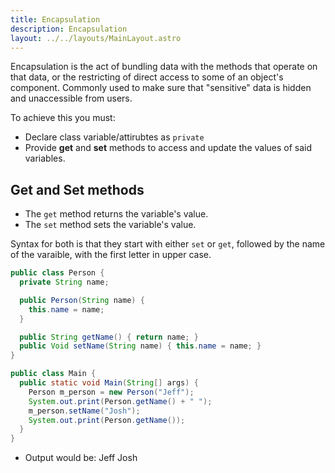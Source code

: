 ```yaml
---
title: Encapsulation
description: Encapsulation
layout: ../../layouts/MainLayout.astro
---
```


Encapsulation is the act of bundling data with the methods that operate on that data, or the restricting of direct access to some of an object's component.
Commonly used to make sure that "sensitive" data is hidden and unaccessible from users.

To achieve this you must:

* Declare class variable/attirubtes as ```private```
* Provide **get** and **set** methods to access and update the values of said variables.

## Get and Set methods

* The ```get``` method returns the variable's value.
* The ```set``` method sets the variable's value.

Syntax for both is that they start with either ```set``` or ```get```, followed by the name of the varaible, with the first letter in upper case.

```java
public class Person {
  private String name;

  public Person(String name) {
    this.name = name;
  }

  public String getName() { return name; }
  public Void setName(String name) { this.name = name; }
}

public class Main {
  public static void Main(String[] args) {
    Person m_person = new Person("Jeff");
    System.out.print(Person.getName() + " ");
    m_person.setName("Josh");
    System.out.print(Person.getName());
  }
}
```

* Output would be: Jeff Josh
